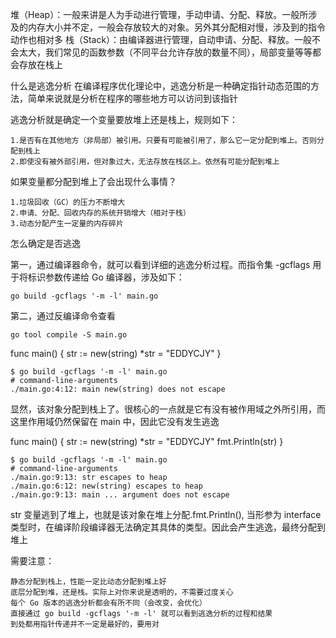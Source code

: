堆（Heap）：一般来讲是人为手动进行管理，手动申请、分配、释放。一般所涉及的内存大小并不定，一般会存放较大的对象。另外其分配相对慢，涉及到的指令动作也相对多
栈（Stack）：由编译器进行管理，自动申请、分配、释放。一般不会太大，我们常见的函数参数（不同平台允许存放的数量不同），局部变量等等都会存放在栈上

什么是逃逸分析
在编译程序优化理论中，逃逸分析是一种确定指针动态范围的方法，简单来说就是分析在程序的哪些地方可以访问到该指针


逃逸分析就是确定一个变量要放堆上还是栈上，规则如下：

    1.是否有在其他地方（非局部）被引用。只要有可能被引用了，那么它一定分配到堆上。否则分配到栈上
    2.即使没有被外部引用，但对象过大，无法存放在栈区上。依然有可能分配到堆上
    

如果变量都分配到堆上了会出现什么事情？

    1.垃圾回收（GC）的压力不断增大
    2.申请、分配、回收内存的系统开销增大（相对于栈）
    3.动态分配产生一定量的内存碎片


怎么确定是否逃逸

第一，通过编译器命令，就可以看到详细的逃逸分析过程。而指令集 -gcflags 用于将标识参数传递给 Go 编译器，涉及如下：

    go build -gcflags '-m -l' main.go

第二，通过反编译命令查看

    go tool compile -S main.go




func main() {
    str := new(string)
    *str = "EDDYCJY"
}

    $ go build -gcflags '-m -l' main.go
    # command-line-arguments
    ./main.go:4:12: main new(string) does not escape

显然，该对象分配到栈上了。很核心的一点就是它有没有被作用域之外所引用，而这里作用域仍然保留在 main 中，因此它没有发生逃逸


func main() {
    str := new(string)
    *str = "EDDYCJY"
	fmt.Println(str)
}

    $ go build -gcflags '-m -l' main.go
    # command-line-arguments
    ./main.go:9:13: str escapes to heap
    ./main.go:6:12: new(string) escapes to heap
    ./main.go:9:13: main ... argument does not escape

str 变量逃到了堆上，也就是该对象在堆上分配.fmt.Println(), 当形参为 interface 类型时，在编译阶段编译器无法确定其具体的类型。因此会产生逃逸，最终分配到堆上




需要注意：

    静态分配到栈上，性能一定比动态分配到堆上好
    底层分配到堆，还是栈。实际上对你来说是透明的，不需要过度关心
    每个 Go 版本的逃逸分析都会有所不同（会改变，会优化）
    直接通过 go build -gcflags '-m -l' 就可以看到逃逸分析的过程和结果
    到处都用指针传递并不一定是最好的，要用对